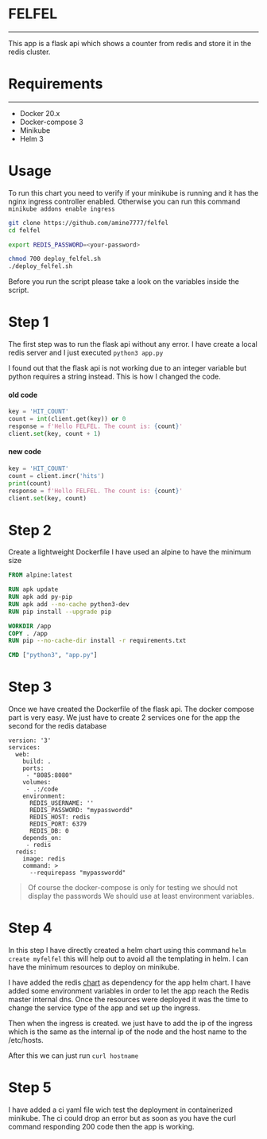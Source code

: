 # FELFEL
--------------------------------

This app is a flask api which shows a counter from redis and store it in the redis cluster.

# Requirements
--------------------------------

- Docker 20.x
- Docker-compose 3
- Minikube
- Helm 3

# Usage

To run this chart you need to verify if your minikube is running and it has the nginx ingress controller enabled. Otherwise you can run this command `minikube addons enable ingress`

```bash
git clone https://github.com/amine7777/felfel
cd felfel

export REDIS_PASSWORD=<your-password>

chmod 700 deploy_felfel.sh
./deploy_felfel.sh
```

Before you run the script please take a look on the variables inside the script.


# Step 1

The first step was to run the flask api without any error. I have create a local redis server and I just executed `python3 app.py`

I found out that the flask api is not working due to an integer variable but python requires a string instead. This is how I changed the code. 

#### old code
```python
key = 'HIT_COUNT'
count = int(client.get(key)) or 0
response = f'Hello FELFEL. The count is: {count}'
client.set(key, count + 1)
```
#### new code

```python
key = 'HIT_COUNT'
count = client.incr('hits')
print(count)
response = f'Hello FELFEL. The count is: {count}'
client.set(key, count)
```
# Step 2

Create a lightweight Dockerfile
I have used an alpine to have the minimum size

```Dockerfile
FROM alpine:latest

RUN apk update
RUN apk add py-pip
RUN apk add --no-cache python3-dev 
RUN pip install --upgrade pip

WORKDIR /app
COPY . /app
RUN pip --no-cache-dir install -r requirements.txt

CMD ["python3", "app.py"]
```


# Step 3

Once we have created the Dockerfile of the flask api.
The docker compose part is very easy.
We just have to create 2 services one for the app the second for the redis database

```Docekrfile
version: '3'
services:
  web:
    build: .
    ports:
     - "8085:8080"
    volumes:
     - .:/code
    environment:
      REDIS_USERNAME: ''
      REDIS_PASSWORD: "mypasswordd"
      REDIS_HOST: redis
      REDIS_PORT: 6379
      REDIS_DB: 0
    depends_on:
     - redis
  redis:
    image: redis
    command: >
      --requirepass "mypasswordd"
```

> Of course the docker-compose is only for testing we should not display the passwords
We should use at least environment variables.

# Step 4

In this step I have directly created a helm chart using this command `helm create myfelfel`
this will help out to avoid all the templating in helm. I can have the minimum resources to deploy on minikube.

I have added the redis [chart](https://artifacthub.io/packages/helm/bitnami/redis) as dependency for the app helm chart. I have added some environment variables in order to let the app reach the Redis master internal dns. Once the resources were deployed it was the time to change the service type of the app and set up the ingress. 

Then when the ingress is created. we just have to add the ip of the ingress which is the same as the internal ip of the node and the host name to the /etc/hosts.

After this we can just run `curl hostname`

# Step 5

I have added a ci yaml file wich test the deployment in containerized minikube.
The ci could drop an error but as soon as you have the curl command responding 200 code then the app is working.
